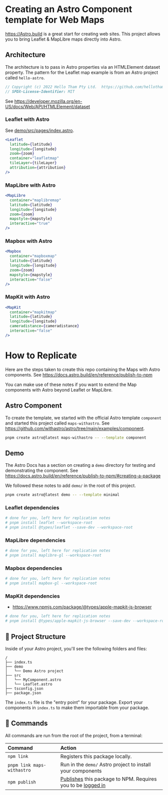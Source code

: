 # Creating an Astro Component template for Web Maps

https://Astro.build is a great start for creating web sites.  This project allows you to bring Leaflet & MapLibre maps directly into Astro.

## Architecture

The architecture is to pass in Astro properties via an HTMLElement dataset property.  The pattern for the Leaflet map example is from an Astro project called `hello-astro`.  

```JavaScript
// Copyright (c) 2022 Hello Tham Pty Ltd.  https://github.com/hellotham/hello-astro 
// SPDX-License-Identifier: MIT
```

See https://developer.mozilla.org/en-US/docs/Web/API/HTMLElement/dataset
 
### Leaflet with Astro

See [demo/src/pages/index.astro](demo/src/pages/index.astro).

```jsx
<Leaflet 
  latitude={latitude}
  longitude={longitude}
  zoom={zoom}
  container="leafletmap"
  tileLayer={tileLayer}
  attribution={attribution}
/>
```

### MapLibre with Astro

```jsx
<MapLibre
  container="maplibremap"
  latitude={latitude}
  longitude={longitude}
  zoom={zoom}
  mapstyle={mapstyle}
  interactive="true"
/>
```

### Mapbox with Astro

```jsx
<Mapbox
  container="mapboxmap"
  latitude={latitude}
  longitude={longitude}
  zoom={zoom}
  mapstyle={mapstyle}
  interactive="false"
/>
```

### MapKit with Astro

```jsx
<MapKit
  container="mapkitmap"
  latitude={latitude}
  longitude={longitude}
  cameradistance={cameradistance}
  interactive="false"
/>
```

# How to Replicate

Here are the steps taken to create this repo containing the Maps with Astro components. See https://docs.astro.build/en/reference/publish-to-npm

You can make use of these notes if you want to extend the Map components with Astro beyond Leaflet or MapLibre.

## Astro Component

To create the template, we started with the official Astro template `component` and started this project called `maps-withastro`.  See https://github.com/withastro/astro/tree/main/examples/component.

```bash
pnpm create astro@latest maps-withastro -- --template component
```

## Demo

The Astro Docs has a section on creating a `demo` directory for testing and demonstrating the component.  See https://docs.astro.build/en/reference/publish-to-npm/#creating-a-package

We followed these notes to add `demo/` in the root of this project.

```bash
pnpm create astro@latest demo -- --template minimal
```

### Leaflet dependencies

```bash
# done for you, left here for replication notes
# pnpm install leaflet --workspace-root
# pnpm install @types/leaflet --save-dev --workspace-root
```

### MapLibre dependencies

```bash
# done for you, left here for replication notes
# pnpm install maplibre-gl --workspace-root
```

### Mapbox dependencies

```bash
# done for you, left here for replication notes
# pnpm install mapbox-gl --workspace-root
```

### MapKit dependencies

* https://www.npmjs.com/package/@types/apple-mapkit-js-browser

```bash
# done for you, left here for replication notes
# pnpm install @types/apple-mapkit-js-browser --save-dev --workspace-root
```

## 🚀 Project Structure

Inside of your Astro project, you'll see the following folders and files:

```
/
├── index.ts
├── demo
│   └── Demo Astro project
├── src
│   └── MyComponent.astro
│   └── Leaflet.astro
├── tsconfig.json
├── package.json
```

The `index.ts` file is the "entry point" for your package. Export your components in `index.ts` to make them importable from your package.

## 🧞 Commands
All commands are run from the root of the project, from a terminal:

| Command                | Action                                           |
| :--------------------- | :----------------------------------------------- |
| `npm link`                | Registers this package locally.
| `pnpm link maps-withastro` | Run in the `demo/` Astro project to install your components
| `npm publish` | [Publishes](https://docs.npmjs.com/creating-and-publishing-unscoped-public-packages#publishing-unscoped-public-packages) this package to NPM. Requires you to be [logged in](https://docs.npmjs.com/cli/v8/commands/npm-adduser)

